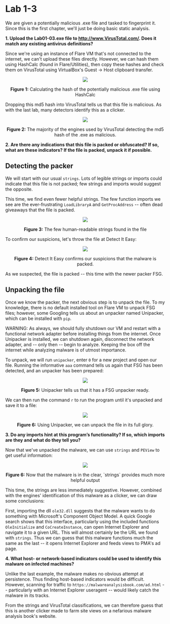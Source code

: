 # Lab 1-3

We are given a potentially malicious .exe file and tasked to fingerprint it. Since this is the first chapter, we'll just be doing basic static
analysis.

**1. Upload the Lab01-03.exe file to http://www.VirusTotal.com/. Does it match any existing antivirus definitions?**

Since we're using an instance of Flare VM that's not connected to the internet, we can't upload these files directly. However, we can hash them using
HashCalc (found in Flare/Utilities), then copy these hashes and check them on VirusTotal using VirtualBox's Guest -> Host clipboard transfer.

<p align="center">
  <img src="https://user-images.githubusercontent.com/86139991/161874261-a2c8e4dc-ca85-4827-acc2-7cb01928e051.PNG"/>
</p>

<p align="center">
  <b>Figure 1:</b> Calculating the hash of the potentially malicious .exe file using HashCalc
</p>

Dropping this md5 hash into VirusTotal tells us that this file is malicious. As with the last lab, many detectors identify this as a clicker.

<p align="center">
  <img src="https://user-images.githubusercontent.com/86139991/161874471-036bcb6f-06bd-4299-9f4f-2aff8d7a61c7.PNG"/>
</p>

<p align="center">
  <b>Figure 2:</b> The majority of the engines used by VirusTotal detecting the md5 hash of the .exe as malicious.
</p>

**2. Are there any indications that this file is packed or obfuscated? If so, what are these indicators? If the file is packed, unpack it if possible.**

## Detecting the packer

We will start with our usual `strings`. Lots of legible strings or imports could indicate that
this file is not packed; few strings and imports would suggest the opposite.

This time, we find even fewer helpful strings. The few function imports we see are the ever-frustrating `LoadLibraryA` and `GetProcAddress` -- often
dead giveaways that the file is packed.

<p align="center">
  <img src="https://user-images.githubusercontent.com/86139991/161875190-260c5831-e639-4da5-96f6-5d2b4a712e53.PNG"/>
</p>

<p align="center">
  <b>Figure 3:</b> The few human-readable strings found in the file
</p>

To confirm our suspicions, let's throw the file at Detect It Easy:

<p align="center">
  <img src="https://user-images.githubusercontent.com/86139991/161875280-2c596564-963e-4fe3-ba22-d39b34d5d0c1.PNG"/>
</p>

<p align="center">
  <b>Figure 4:</b> Detect It Easy confirms our suspicions that the malware is packed.
</p>

As we suspected, the file is packed -- this time with the newer packer FSG.

## Unpacking the file

Once we know the packer, the next obvious step is to unpack the file. To my knowledge, there is no default installed tool on Flare VM to unpack FSG files;
however, some Googling tells us about an unpacker named Unipacker, which can be installed with `pip`.

WARNING: As always, we should fully shutdown our VM and restart with a functional network adapter before installing things from the internet. Once
Unipacker is installed, we can shutdown again, disconnect the network adapter, and -- only then -- begin to analyze. Keeping the box off the internet
while analyzing malware is of utmost importance.

To unpack, we will run `unipacker`, enter `0` for a new project and open our file. Running the informative `aaa` command tells us again that FSG has been
detected, and an unpacker has been prepared:

<p align="center">
  <img src="https://user-images.githubusercontent.com/86139991/162032294-21e684cb-e100-4d09-86a3-472e9695df74.PNG"/>
</p>

<p align="center">
  <b>Figure 5:</b> Unipacker tells us that it has a FSG unpacker ready.
</p>

We can then run the command `r` to run the program until it's unpacked and save it to a file:

<p align="center">
  <img src="https://user-images.githubusercontent.com/86139991/161875865-3dbb4e56-2057-44d0-a089-0b1a1280ba47.PNG"/>
</p>

<p align="center">
  <b>Figure 6:</b> Using Unipacker, we can unpack the file in its full glory.
</p>

**3. Do any imports hint at this program’s functionality? If so, which imports are they and what do they tell you?**

Now that we've unpacked the malware, we can use `strings` and `PEView` to get useful information:

<p align="center">
  <img src="https://user-images.githubusercontent.com/86139991/161876143-77f3a763-d01a-4590-9658-5f67ec001577.png"/>
</p>

<p align="center">
  <b>Figure 6:</b> Now that the malware is in the clear, `strings` provides much more helpful output
</p>

This time, the strings are less immediately suggestive. However, combined with the engines' identification of this malware as a clicker, we can draw some
conclusions:

First, importing the dll `ole32.dll` suggests that the malware wants to do something with Microsoft's Component Object Model. A quick Google search
shows that this interface, particularly using the included functions `OleInitialize` and `CoCreateInstance`, can open Internet Explorer and navigate it
to a given URL. This will almost certainly be the URL we found with `strings`. Thus we can guess that this malware functions much the same as the last --
it opens Internet Explorer and feeds views to PMA's ad page.

**4. What host- or network-based indicators could be used to identify this malware on infected machines?**

Unlike the last example, the malware makes no obvious attempt at persistence. Thus finding host-based indicators would be difficult.
However, scanning for traffic to `https://malwareanalysisbook.com/ad.html` -- particularly with an Internet Explorer useragent -- would likely catch the
malware in its tracks.

From the strings and VirusTotal classifications, we can therefore guess that this is another clicker made to farm site views on a nefarious malware
analysis book's website.
